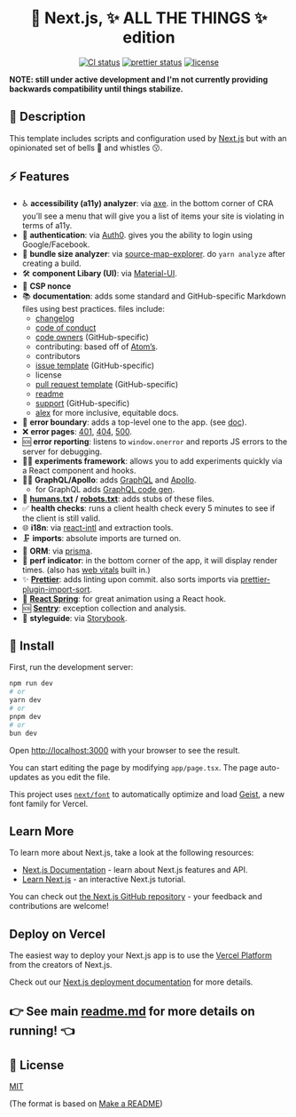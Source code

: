 <h1 align="center">
  🔮 Next.js, ✨ ALL THE THINGS ✨ edition
</h1>

<p align="center">
  <a href="https://github.com/mimecuvalo/all-the-things/actions"><img src="https://github.com/mimecuvalo/all-the-things/actions/workflows/ci.yml/badge.svg" alt="CI status" /></a>
  <a href="https://github.com/prettier/prettier"><img src="https://img.shields.io/badge/code_style-prettier-ff69b4.svg" alt="prettier status" /></a>
  <a href="https://github.com/mimecuvalo/all-the-things/docs/license.md"><img src="https://img.shields.io/badge/license-MIT-brightgreen.svg" alt="license" /></a>
</p>

<strong>NOTE: still under active development and I'm not currently providing backwards compatibility until things stabilize.</strong>

## 📯 Description

This template includes scripts and configuration used by [Next.js](https://nextjs.org/) but with an opinionated set of bells 🔔 and whistles 😗.

## ⚡ Features

- ♿ **accessibility (a11y) analyzer**: via [axe](https://www.google.com/search?q=axe-core&oq=axe-core&aqs=chrome..69i57.1485j0j7&sourceid=chrome&ie=UTF-8). in the bottom corner of CRA you’ll see a menu that will give you a list of items your site is violating in terms of a11y.
- 🔐 **authentication**: via [Auth0](https://auth0.com/). gives you the ability to login using Google/Facebook.
- 🔎 **bundle size analyzer**: via [source-map-explorer](https://www.npmjs.com/package/source-map-explorer). do `yarn analyze` after creating a build.
- 🛠️ **component Libary (UI)**: via [Material-UI](https://mui.com/).
- 🔐 **CSP nonce**
- 📚 **documentation**: adds some standard and GitHub-specific Markdown files using best practices. files include:
  - [changelog](https://keepachangelog.com)
  - [code of conduct](https://www.contributor-covenant.org)
  - [code owners](https://help.github.com/articles/about-code-owners/) (GitHub-specific)
  - contributing: based off of [Atom’s](https://github.com/atom/atom/blob/master/CONTRIBUTING.md).
  - contributors
  - [issue template](https://help.github.com/articles/about-issue-and-pull-request-templates/) (GitHub-specific)
  - license
  - [pull request template](https://help.github.com/articles/about-issue-and-pull-request-templates/) (GitHub-specific)
  - [readme](https://www.makeareadme.com/)
  - [support](https://help.github.com/articles/adding-support-resources-to-your-project/) (GitHub-specific)
  - [alex](https://alexjs.com/) for more inclusive, equitable docs.
- 🚫 **error boundary**: adds a top-level one to the app. (see [doc](https://reactjs.org/docs/error-boundaries.html)).
- ❌ **error pages**: [401](https://developer.mozilla.org/en-US/docs/Web/HTTP/Status/401), [404](https://developer.mozilla.org/en-US/docs/Web/HTTP/Status/404), [500](https://developer.mozilla.org/en-US/docs/Web/HTTP/Status/500).
- 🆘 **error reporting**: listens to `window.onerror` and reports JS errors to the server for debugging.
- 🧑‍🔬 **experiments framework**: allows you to add experiments quickly via a React component and hooks.
- 🧑‍🚀 **GraphQL/Apollo**: adds [GraphQL](https://graphql.org) and [Apollo](https://apollographql.com).
  - for GraphQL adds [GraphQL code gen](https://www.graphql-code-generator.com/).
- 🫶 [**humans.txt**](http://humanstxt.org/) **/** [**robots.txt**](http://www.robotstxt.org/): adds stubs of these files.
- ✅ **health checks**: runs a client health check every 5 minutes to see if the client is still valid.
- 🌐 **i18n**: via [react-intl](https://github.com/yahoo/react-intl/wiki#getting-started) and extraction tools.
- 🗜️ **imports**: absolute imports are turned on.
- 💽 **ORM**: via [prisma](https://www.prisma.io/).
- 📏 **perf indicator**: in the bottom corner of the app, it will display render times. (also has [web vitals](https://web.dev/vitals/) built in.)
- ✨ [**Prettier**](https://prettier.io): adds linting upon commit. also sorts imports via [prettier-plugin-import-sort](https://www.npmjs.com/package/prettier-plugin-import-sort).
- 🪩 [**React Spring**](https://www.react-spring.io/): for great animation using a React hook.
- 🆘 [**Sentry**](https://sentry.io/): exception collection and analysis.
- 💅 **styleguide**: via [Storybook](https://storybook.js.org).

## 💾 Install

First, run the development server:

```bash
npm run dev
# or
yarn dev
# or
pnpm dev
# or
bun dev
```

Open [http://localhost:3000](http://localhost:3000) with your browser to see the result.

You can start editing the page by modifying `app/page.tsx`. The page auto-updates as you edit the file.

This project uses [`next/font`](https://nextjs.org/docs/app/building-your-application/optimizing/fonts) to automatically optimize and load [Geist](https://vercel.com/font), a new font family for Vercel.

## Learn More

To learn more about Next.js, take a look at the following resources:

- [Next.js Documentation](https://nextjs.org/docs) - learn about Next.js features and API.
- [Learn Next.js](https://nextjs.org/learn) - an interactive Next.js tutorial.

You can check out [the Next.js GitHub repository](https://github.com/vercel/next.js) - your feedback and contributions are welcome!

## Deploy on Vercel

The easiest way to deploy your Next.js app is to use the [Vercel Platform](https://vercel.com/new?utm_medium=default-template&filter=next.js&utm_source=create-next-app&utm_campaign=create-next-app-readme) from the creators of Next.js.

Check out our [Next.js deployment documentation](https://nextjs.org/docs/app/building-your-application/deploying) for more details.

## 👉 See main [readme.md](https://github.com/mimecuvalo/all-the-things/blob/main/docs/readme.md) for more details on running! 👈

## 📜 License

[MIT](license.md)

(The format is based on [Make a README](https://www.makeareadme.com/))

